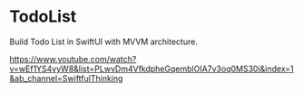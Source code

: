 # TodoList
Build Todo List in SwiftUI with MVVM architecture.

https://www.youtube.com/watch?v=wEf1YS4vyW8&list=PLwvDm4VfkdpheGqemblOIA7v3oq0MS30i&index=1&ab_channel=SwiftfulThinking
